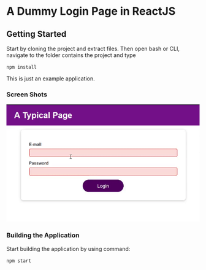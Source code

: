 # A Dummy Login Page in ReactJS



## Getting Started

Start by cloning the project and extract files. Then open bash or CLI, navigate to the folder contains the project and type

```
npm install
```

This is just an example application.

### Screen Shots
<div style="display: inline">
  <img src="login-page.gif" width="600" title="React List Component">
<div/>

### Building the Application

Start building the application by using command:

```
npm start
```
